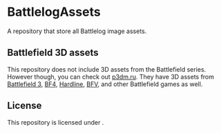 # BattlelogAssets
A repository that store all Battlelog image assets.

## Battlefield 3D assets
This repository does not include 3D assets from the Battlefield series. However though, you can check out [p3dm.ru](https://p3dm.ru/).
They have 3D assets from [Battlefield 3](https://p3dm.ru/xfsearch/Battlefield%203), [BF4](https://p3dm.ru/xfsearch/Battlefield%204), [Hardline](https://p3dm.ru/xfsearch/Battlefield%20Hardline), [BFV](https://p3dm.ru/xfsearch/Battlefield%20V), and other Battlefield games as well.

## License

This repository is licensed under [](https://creativecommons.org/licenses/by/4.0/).
